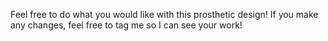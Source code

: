 Feel free to do what you would like with this prosthetic design! If you make any changes, feel free to tag me so I can see your work!
